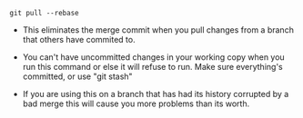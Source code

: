 `git pull --rebase`

- This eliminates the merge commit when you pull changes from a branch that others have commited to.

- You can't have uncommitted changes in your working copy when you run this command or else it will refuse to run. Make sure everything's committed, or use "git stash"

- If you are using this on a branch that has had its history corrupted by a bad merge this will cause you more problems than its worth.

